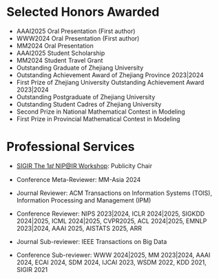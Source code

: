 # Selected Honors Awarded

- AAAI2025 Oral Presentation (First author)
- WWW2024 Oral Presentation (First author)
- MM2024 Oral Presentation
- AAAI2025 Student Scholarship
- MM2024 Student Travel Grant
- Outstanding Graduate of Zhejiang University
- Outstanding Achievement Award of Zhejiang Province 2023\|2024
- First Prize of Zhejiang University Outstanding Achievement Award 2023\|2024
- Outstanding Postgraduate of Zhejiang University
- Outstanding Student Cadres of Zhejiang University
- Second Prize in National Mathematical Contest in Modeling
- First Prize in Provincial Mathematical Contest in Modeling


# Professional Services
            
- [SIGIR The 1𝑠𝑡 NIP@IR Workshop](https://hellozicky.github.io/nip-ir2025.github.io/): Publicity Chair
- Conference Meta-Reviewer: MM-Asia 2024


- Journal Reviewer: ACM Transactions on Information Systems (TOIS), Information Processing and Management (IPM)
- Conference Reviewer: NIPS 2023\|2024, ICLR 2024\|2025, SIGKDD 2024\|2025, ICML 2024\|2025, CVPR2025, ACL 2024\|2025, EMNLP 2023\|2024, AAAI 2025, AISTATS 2025, ARR


- Journal Sub-reviewer: IEEE Transactions on Big Data
- Conference Sub-reviewer: WWW 2024\|2025, MM 2023\|2024, AAAI 2024, ECAI 2024, SDM 2024, IJCAI 2023, WSDM 2022, KDD 2021, SIGIR 2021
